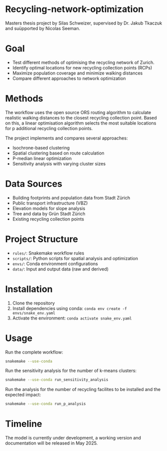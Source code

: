 # Recycling-network-optimization

Masters thesis project by Silas Schweizer, supervised by Dr. Jakub Tkaczuk and suüpported by Nicolas Seeman. 

# Goal
- Test different methods of optimising the recycling network of Zurich.
- Identify optimal locations for new recycling collection points (RCPs)
- Maximize population coverage and minimize walking distances
- Compare different approaches to network optimization

# Methods
The workflow uses the open source ORS routing algorithm to calculate realistic walking distances to the closest recycling collection point. Based on this, a linear optimisation algorithm selects the most suitable locations for p additional recycling collection points.

The project implements and compares several approaches:
- Isochrone-based clustering
- Spatial clustering based on route calculation
- P-median linear optimization
- Sensitivity analysis with varying cluster sizes

# Data Sources
- Building footprints and population data from Stadt Zürich
- Public transport infrastructure (VBZ)
- Elevation models for slope analysis
- Tree and data by Grün Stadt Zürich
- Existing recycling collection points

# Project Structure
- `rules/`: Snakemake workflow rules
- `scripts/`: Python scripts for spatial analysis and optimization
- `envs/`: Conda environment configurations
- `data/`: Input and output data (raw and derived)

# Installation
1. Clone the repository
2. Install dependencies using conda: `conda env create -f envs/snake_env.yaml`
3. Activate the environment: `conda activate snake_env.yaml`

# Usage
Run the complete workflow:
```bash
snakemake --use-conda
```

Run the sensitivity analysis for the number of k-means clusters:

```bash
snakemake --use-conda run_sensitivity_analysis
```

Run the analysis for the number of recycling facilites to be installed and the expected impact:

```bash
snakemake --use-conda run_p_analysis
```
# Timeline
The model is currently under development, a working version and documentation will be released in May 2025.

